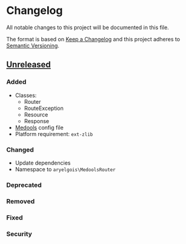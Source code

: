 # Changelog

All notable changes to this project will be documented in this file.

The format is based on [Keep a Changelog](http://keepachangelog.com/en/1.0.0/)
and this project adheres to [Semantic Versioning](http://semver.org/spec/v2.0.0.html).


## [Unreleased]

### Added
- Classes:
  - Router
  - RouteException
  - Resource
  - Response
- [Medools][aryelgois/medools] config file
- Platform requirement: `ext-zlib`

### Changed
- Update dependencies
- Namespace to `aryelgois\MedoolsRouter`

### Deprecated

### Removed

### Fixed

### Security


[Unreleased]: https://github.com/aryelgois/medools-router/compare/d281bb5dbc8c58b28db680b3700664217a88eb6d...develop

[aryelgois/medools]: https://github.com/aryelgois/Medools
